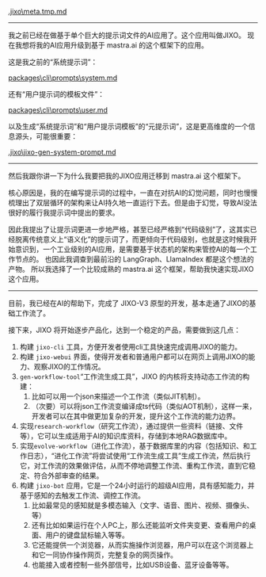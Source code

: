 [.jixo\meta.tmp.md](@Inject)

---

我之前已经在做基于单个巨大的提示词文件的AI应用了。这个应用叫做JIXO。
现在我想将我的AI应用升级到基于 mastra.ai 的这个框架下的应用。

这是我之前的“系统提示词”：

[packages\cli\prompts\system.md](@File)

还有“用户提示词的模板文件”：

[packages\cli\prompts\user.md](@File)

以及生成“系统提示词”和“用户提示词模板”的“元提示词”，这是更高维度的一个信息源头，可能很重要：

[.jixo\jixo-gen-system-prompt.md](@File)

---

然后我跟你讲一下为什么我要把我的JIXO应用迁移到 mastra.ai 这个框架下。

核心原因是，我的在编写提示词的过程中，一直在对抗AI的幻觉问题，同时也慢慢梳理出了双层循环的架构来让AI持久地一直运行下去。但是由于幻觉，导致AI没法很好的履行我提示词中提出的要求。

因此我提出了让提示词更进一步地严格，甚至已经严格到“代码级别”了，这其实已经脱离传统意义上“语义化”的提示词了，而更倾向于代码级别，也就是这时候我开始意识到，一个工业级别的AI应用，是需要基于状态机的架构来管控AI的每一个工作节点的。
也因此我调查到最前沿的 LangGraph、LlamaIndex 都是这个想法的产物。
所以我选择了一个比较成熟的 mastra.ai 这个框架，帮助我快速实现JIXO这个应用。

---

目前，我已经在AI的帮助下，完成了 JIXO-V3 原型的开发，基本走通了JIXO的基础工作流了。

接下来，JIXO 将开始逐步产品化，达到一个稳定的产品，需要做到这几点：

1. 构建 `jixo-cli` 工具，方便开发者使用cli工具快速完成调用JIXO的能力。
1. 构建 `jixo-webui` 界面，使得开发者和普通用户都可以在网页上调用JIXO的能力、观察JIXO的工作情况。
1. `gen-workflow-tool`“工作流生成工具”，JIXO 的内核将支持动态工作流的构建：
   1. 比如可以用一个json来描述一个工作流（类似JIT机制）。
   1. （次要）可以将json工作流变编译成ts代码（类似AOT机制），这样一来，开发者可以在其中做更加复杂的开发，提升这个工作流的能力边界。
1. 实现`research-workflow`（研究工作流），通过提供一些资料（链接、文件等），它可以生成适用于AI的知识库资料，存储到本地RAG数据库中。
1. 实现`evolve-workflow`（进化工作流），基于数据库里的内容（包括知识、和工作日志），“进化工作流”将尝试使用“工作流生成工具”生成工作流，然后执行它，对工作流的效果做评估，从而不停地调整工作流、重构工作流，直到它稳定、符合外部审查的结果。
1. 构建 `jixo-bot` 应用，它是一个24小时运行的超级AI应用，具有感知能力，并基于感知的去触发工作流、调控工作流。
   1. 比如最常见的感知就是多模态输入（文字、语音、图片、视频、摄像头、等）
   1. 还有比如如果运行在个人PC上，那么还能监听文件夹变更、查看用户的桌面、用户的键盘鼠标输入等等。
   1. 它还能提供一个浏览器，从而实施操作浏览器，用户可以在这个浏览器上和它一同协作操作网页，完整复杂的网页操作。
   1. 也能接入或者控制一些外部信号，比如USB设备、蓝牙设备等等。
